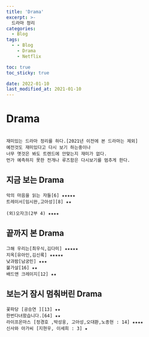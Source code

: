 ```yaml
---
title: 'Drama'
excerpt: >-
  드라마 정리
categories:
  - Blog
tags:
  - - Blog
    - Drama
    - Netflix

toc: true
toc_sticky: true

date: 2022-01-10
last_modified_at: 2021-01-10
---
```

# Drama

```

재미있는 드라마 정리를 하다.[2021년 이전에 본 드라마는 제외]
예전것도 재미있다고 다시 보기 하는중이나 
너무 옛것은 봐도 트렌드에 안맞는지 재미가 없다.
먼가 예측하지 못한 전개나 루즈함은 다시보기를 멈추게 한다.
```
 

## 지금 보는 Drama  

```
악의 마음을 읽는 자들[6] ★★★★★
트레이서[임시완,고아성][8] ★★

(외)오자크(2부 4) ★★★★

```

## 끝까지 본 Drama 

```
그해 우리는[최우식,김다미] ★★★★★
지옥[유아인,김신록] ★★★★★
낮과밤[남궁민] ★★★
불가살[16] ★★
배드앤 크레이지[12] ★★
```

## 보는거 잠시 멈춰버린 Drama

```
꽃파당 [공승연 ][13] ★★
한번다녀왔습니다.[64] ★★
라이프온마스 [정경호 ,박성웅, 고아성,오대환,노종현 : 14] ★★★★ 
신사와 아가씨 [지현우, 이세희 : 3] ★
```
